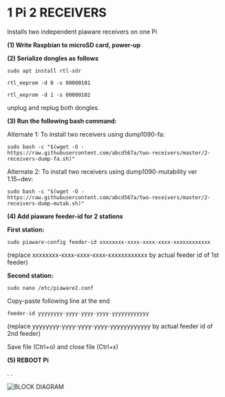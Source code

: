 # 1 Pi 2 RECEIVERS 

Installs two independent piaware receivers on one Pi

**(1) Write Raspbian to microSD card, power-up**

**(2) Serialize dongles as follows**

`sudo apt install rtl-sdr`

`rtl_eeprom -d 0 -s 00000101`

`rtl_eeprom -d 1 -s 00000102`

unplug and replug both dongles.

**(3) Run the following  bash command:**

Alternate 1: To install two receivers using dump1090-fa:

`sudo bash -c "$(wget -O - https://raw.githubusercontent.com/abcd567a/two-receivers/master/2-receivers-dump-fa.sh)"`

Alternate 2: To install two receivers using dump1090-mutability ver 1.15~dev:

`sudo bash -c "$(wget -O - https://raw.githubusercontent.com/abcd567a/two-receivers/master/2-receivers-dump-mutab.sh)"`


**(4) Add piaware feeder-id for 2 stations**

**First station:** 

`sudo piaware-config feeder-id xxxxxxxx-xxxx-xxxx-xxxx-xxxxxxxxxxxx`

(replace xxxxxxxx-xxxx-xxxx-xxxx-xxxxxxxxxxxx by actual feeder id of 1st feeder)

**Second station:**

`sudo nano /etc/piaware2.conf`

Copy-paste following line at the end

`feeder-id yyyyyyyy-yyyy-yyyy-yyyy-yyyyyyyyyyyy`

(replace yyyyyyyy-yyyy-yyyy-yyyy-yyyyyyyyyyyy by actual feeder id of 2nd feeder)

Save file (Ctrl+o) and close file (Ctrl+x)

**(5) REBOOT Pi**

.
.

![BLOCK DIAGRAM](https://i.postimg.cc/FFW27Smf/1-Pi-2-Receivers-c.png)



